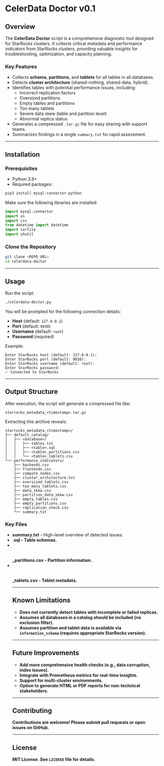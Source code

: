 # CelerData Doctor v0.1

## Overview

The **CelerData Doctor** script is a comprehensive diagnostic tool designed for StarRocks clusters. It collects critical metadata and performance indicators from StarRocks clusters, providing valuable insights for troubleshooting, optimization, and capacity planning.

### Key Features
- Collects **schema**, **partitions**, and **tablets** for all tables in all databases.
- Detects **cluster architecture** (shared-nothing, shared-data, hybrid).
- Identifies tables with potential performance issues, including:
  - Incorrect replication factors
  - Oversized partitions
  - Empty tables and partitions
  - Too many tablets
  - Severe data skew (table and partition level)
  - Abnormal replica status
- Generates a compressed `.tar.gz` file for easy sharing with support teams.
- Summarizes findings in a single `summary.txt` for rapid assessment.

---

## Installation

### Prerequisites
- Python 3.8+
- Required packages:

```bash
pip3 install mysql-connector-python
```

Make sure the following libraries are installed:

```python
import mysql.connector
import os
import csv
from datetime import datetime
import tarfile
import shutil
```

### Clone the Repository
```bash
git clone <REPO_URL>
cd celerdata-doctor
```

---

## Usage

Run the script:
```bash
./celerdata-doctor.py
```

You will be prompted for the following connection details:
- **Host** (default: `127.0.0.1`)
- **Port** (default: `9030`)
- **Username** (default: `root`)
- **Password** (required)

Example:
```plaintext
Enter StarRocks host (default: 127.0.0.1):
Enter StarRocks port (default: 9030):
Enter StarRocks username (default: root):
Enter StarRocks password:
✅ Connected to StarRocks
```

---

## Output Structure

After execution, the script will generate a compressed file like:
```
starrocks_metadata_<timestamp>.tar.gz
```

Extracting this archive reveals:
```
starrocks_metadata_<timestamp>/
├── default_catalog/
│   ├── <database>/
│   │   ├── tables.txt
│   │   ├── <table>.sql
│   │   ├── <table>_partitions.csv
│   │   └── <table>_tablets.csv
└── performance_indicators/
    ├── backends.csv
    ├── frontends.csv
    ├── compute_nodes.csv
    ├── cluster_architecture.txt
    ├── oversized_tablets.csv
    ├── too_many_tablets.csv
    ├── data_skew.csv
    ├── partition_data_skew.csv
    ├── empty_tables.csv
    ├── empty_partitions.csv
    ├── replication_check.csv
    └── summary.txt
```

### Key Files
- **summary.txt** - High-level overview of detected issues.
- **<table>.sql** - Table schemas.
- **<table>_partitions.csv** - Partition information.
- **<table>_tablets.csv** - Tablet metadata.

---

## Known Limitations
- Does not currently detect tables with incomplete or failed replicas.
- Assumes all databases in a catalog should be included (no exclusion filter).
- Assumes partition and tablet data is available via `information_schema` (requires appropriate StarRocks version).

---

## Future Improvements
- Add more comprehensive health checks (e.g., data corruption, index issues).
- Integrate with Prometheus metrics for real-time insights.
- Support for multi-cluster environments.
- Option to generate HTML or PDF reports for non-technical stakeholders.

---

## Contributing
Contributions are welcome! Please submit pull requests or open issues on GitHub.

---

## License
MIT License. See `LICENSE` file for details.